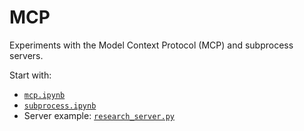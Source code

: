 # MCP

Experiments with the Model Context Protocol (MCP) and subprocess servers.

Start with:
- [`mcp.ipynb`](./mcp.ipynb)
- [`subprocess.ipynb`](./subprocess.ipynb)
- Server example: [`research_server.py`](./research_server.py)

